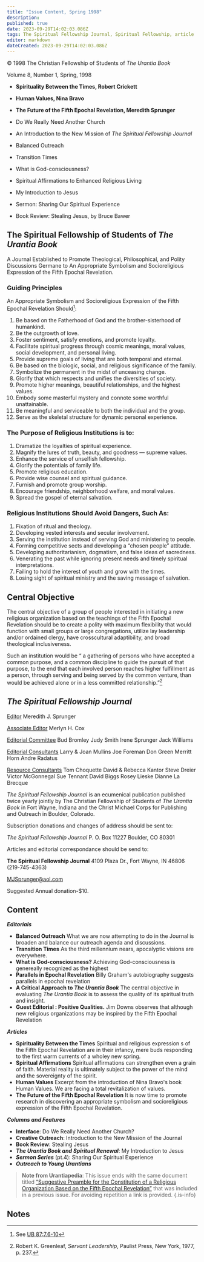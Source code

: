 ```yaml
---
title: "Issue Content, Spring 1998"
description: 
published: true
date: 2023-09-29T14:02:03.086Z
tags: The Spiritual Fellowship Journal, Spiritual Fellowship, article
editor: markdown
dateCreated: 2023-09-29T14:02:03.086Z
---
```


<p class="v-card v-sheet theme--light gray lighten-3 px-2">© 1998 The Christian Fellowship of Students of <i>The Urantia Book</i></p>

Volume 8, Number 1, Spring, 1998

- **Spirituality Between the Times, Robert Crickett**
- **Human Values, Nina Bravo**
- **The Future of the Fifth Epochal Revelation, Meredith Sprunger**

- Do We Really Need Another Church
- An Introduction to the New Mission of _The Spiritual Fellowship Journal_
- Balanced Outreach
- Transition Times
- What is God-consciousness?
- Spiritual Affirmations to Enhanced Religious Living
- My Introduction to Jesus
- Sermon: Sharing Our Spiritual Experience
- Book Review: Stealing Jesus, by Bruce Bawer

## The Spiritual Fellowship of Students of _The Urantia Book_

A Journal Established to Promote Theological, Philosophical, and Polity Discussions Germane to An Appropriate Symbolism and Socioreligious Expression of the Fifth Epochal Revelation.

### Guiding Principles

An Appropriate Symbolism and Socioreligious Expression of the Fifth Epochal Revelation Should[^1]:

1. Be based on the Fatherhood of God and the brother-sisterhood of humankind.
2. Be the outgrowth of love.
3. Foster sentiment, satisfy emotions, and promote loyalty.
4. Facilitate spiritual progress through cosmic meanings, moral values, social development, and personal living.
5. Provide supreme goals of living that are both temporal and eternal.
6. Be based on the biologic, social, and religious significance of the family.
7. Symbolize the permanent in the midst of unceasing change.
8. Glorify that which respects and unifies the diversities of society.
9. Promote higher meanings, beautiful relationships, and the highest values.
10. Embody some masterful mystery and connote some worthful unattainable.
11. Be meaningful and serviceable to both the individual and the group.
12. Serve as the skeletal structure for dynamic personal experience.

### The Purpose of Religious Institutions is to:

1. Dramatize the loyalties of spiritual experience.
2. Magnify the lures of truth, beauty, and goodness — supreme values.
3. Enhance the service of unselfish fellowship.
4. Glorify the potentials of family life.
5. Promote religious education.
6. Provide wise counsel and spiritual guidance.
7. Furnish and promote group worship.
8. Encourage friendship, neighborhood welfare, and moral values.
9. Spread the gospel of eternal salvation.

### Religious Institutions Should Avoid Dangers, Such As:

1. Fixation of ritual and theology.
2. Developing vested interests and secular involvement.
3. Serving the institution instead of serving God and ministering to people.
4. Forming competitive sects and developing a “chosen people” attitude.
5. Developing authoritarianism, dogmatism, and false ideas of sacredness.
6. Venerating the past while ignoring present needs and timely spiritual interpretations.
7. Failing to hold the interest of youth and grow with the times.
8. Losing sight of spiritual ministry and the saving message of salvation.

## Central Objective

The central objective of a group of people interested in initiating a new religious organization based on the teachings of the Fifth Epochal Revelation should be to create a polity with maximum flexibility that would function with small groups or large congregations, utilize lay leadership and/or ordained clergy, have crosscultural adaptibility, and broad theological inclusiveness.

Such an institution would be “ a gathering of persons who have accepted a common purpose, and a common discipline to guide the pursuit of that purpose, to the end that each involved person reaches higher fulfillment as a person, through serving and being served by the common venture, than would be achieved alone or in a less committed relationship.”[^2]

## _The Spiritual Fellowship Journal_

<ins>Editor</ins>
Meredith J. Sprunger

<ins>Associate Editor</ins>
Merlyn H. Cox

<ins>Editorial Committee</ins>
Bud Bromley
Judy Smith
Irene Sprunger
Jack Williams

<ins>Editorial Consultants</ins>
Larry & Joan Mullins
Joe Foreman
Don Green
Merritt Horn
Andre Radatus

<ins>Resource Consultants</ins>
Tom Choquette
David & Rebecca Kantor Steve Dreier
Victor McGonnegal
Sue Tennant
David Biggs
Rosey Lieske
Dianne La Brecque

_The Spiritual Fellowship Journal_ is an ecumenical publication published twice yearly jointly by The Christian Fellowship of Students of _The Urantia Book_ in Fort Wayne, Indiana and the Christ Michael Corps for Publishing and Outreach in Boulder, Colorado.

Subscription donations and changes of address should be sent to:

_The Spiritual Fellowship Journal_ 
P. O. Box 11227
Boulder, CO 80301

Articles and editorial correspondance should be send to: 

__The Spiritual Fellowship Journal__
4109 Plaza Dr.,
Fort Wayne, IN 46806
(219-745-4363)

MJSprunger@aol.com

Suggested Annual donation-\$10.

## Content

***Editorials***

- **Balanced Outreach**
    What we are now attempting to do in the Journal is broaden and balance our outreach agenda and discussions.
- **Transition Times**
    As the third millennium nears, apocalyptic visions are everywhere.
- **What is God-consciousness?**
    Achieving God-consciousness is genereally recognized as the highest
- **Parallels in Epochal Revelation**
    Billy Graham's autobiography suggests parallels in epochal revelation
- **A Critical Approach to _The Urantia Book_**
    The central objective in evaluating _The Urantia Book_ is to assess the quality of its spiritual truth and insight.
- **Guest Editorial : Positive Qualities.**
    Jim Downs observes that although new religious organizations may be inspired by the Fifth Epochal Revelation

***Articles***

- **Spirituality Between the Times**
    Spiritual and religious expression s of the Fifth Epochal Revelation are in their infancy, mere buds responding to the first warm currents of a wholey new spring.
- **Spiritual Affirmations**
    Spiritual affirmations can strengthen even a grain of faith. Material reality is ultimately subject to the power of the mind and the sovereignty of the spirit.
- **Human Values**
    Excerpt from the introduction of Nina Bravo's book Human Values. We are facing a total revitalization of values.
- **The Future of the Fifth Epochal Revelation**
    It is now time to promote research in discovering an appropriate symbolism and socioreligious expression of the Fifth Epochal Revelation.

***Columns and Features***

- **Interface**: Do We Really Need Another Church?
- **Creative Outreach**: Introduction to the New Mission of the Journal
- **Book Review**: Stealing Jesus
- ***The Urantia Book and Spiritual Renewal***:
    My Introduction to Jesus
- ***Sermon Series*** (pt.4): Sharing Our Spiritual Experience
- ***Outreach to Young Urantians***

> **Note from Urantiapedia**: This issue ends with the same document titled [“Suggestive Preamble for the Constitution of a Religious Organization Based on the Fifth Epochal Revelation”](/en/article/Spiritual_Fellowship_Journal/Constitution_of_a_Religious_Organization) that was included in a previous issue. For avoiding repetition a link is provided.
{.is-info}

## Notes


[^1]: See [UB 87:7.6-10](/en/The_Urantia_Book/87#p7_6)

[^2]: Robert K. Greenleaf, _Servant Leadership_, Paulist Press, New York, 1977, p. 237.